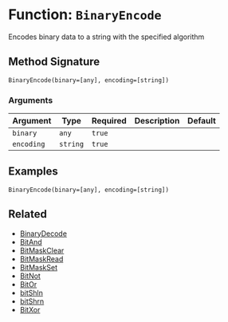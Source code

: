 [comment]: # (Note: This documentation is generated dynamically in the build process.  To modify the contents, change the javadoc on the _invoke method of the BIF class)

# Function: `BinaryEncode`

Encodes binary data to a string with the specified algorithm

## Method Signature

```
BinaryEncode(binary=[any], encoding=[string])
```

### Arguments


| Argument | Type | Required | Description | Default |
|----------|------|----------|-------------|---------|
| `binary` | `any` | `true` |  |  |
| `encoding` | `string` | `true` |  |  |

## Examples

```
BinaryEncode(binary=[any], encoding=[string])
```

## Related

  * [BinaryDecode](./BinaryDecode.md)
  * [BitAnd](./BitAnd.md)
  * [BitMaskClear](./BitMaskClear.md)
  * [BitMaskRead](./BitMaskRead.md)
  * [BitMaskSet](./BitMaskSet.md)
  * [BitNot](./BitNot.md)
  * [BitOr](./BitOr.md)
  * [bitShln](./bitShln.md)
  * [bitShrn](./bitShrn.md)
  * [BitXor](./BitXor.md)
